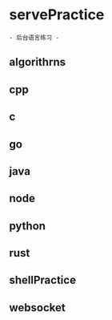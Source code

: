 # servePractice

    - 后台语言练习 -

## algorithrns

## cpp

## c

## go

## java

## node

## python

## rust

## shellPractice

## websocket
